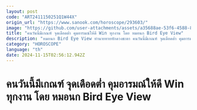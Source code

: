 ```yaml
---
layout: post
code: "ART2411150251Q1W44X"
origin_url: "https://www.sanook.com/horoscope/293603/"
image: "https://github.com/user-attachments/assets/a35688ae-53f6-4588-87d1-46110bf05fae"
title: "คนวันนี้มีเกณฑ์ จุดเดือดต่ำ คุมอารมณ์ให้ดี Win ทุกงาน โดย หมอนก Bird Eye View"
description: "หมอนก Bird Eye View ทำนายทายทักดวงชะตา คนวันนี้มีเกณฑ์ จุดเดือดต่ำ คุมอารมณ์ให้ดี Win ทุกงาน "
category: "HOROSCOPE"
language: "th"
date: 2024-11-15T02:56:12.942Z
---
```


# คนวันนี้มีเกณฑ์ จุดเดือดต่ำ คุมอารมณ์ให้ดี Win ทุกงาน โดย หมอนก Bird Eye View